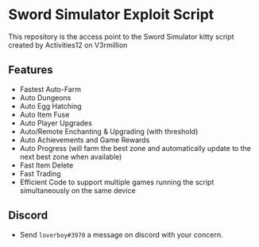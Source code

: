 # Sword Simulator Exploit Script
This repository is the access point to the Sword Simulator kitty script created by Activities12 on V3rmillion

## Features
- Fastest Auto-Farm
- Auto Dungeons
- Auto Egg Hatching
- Auto Item Fuse
- Auto Player Upgrades
- Auto/Remote Enchanting & Upgrading (with threshold)
- Auto Achievements and Game Rewards
- Auto Progress (will farm the best zone and automatically update to the next best zone when available)
- Fast Item Delete
- Fast Trading
- Efficient Code to support multiple games running the script simultaneously on the same device

## Discord 
- Send ```loverboy#3970``` a message on discord with your concern.

```
